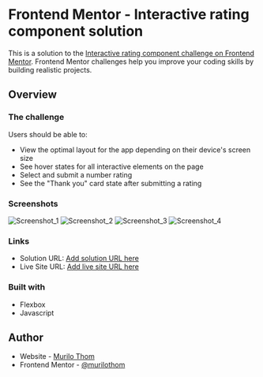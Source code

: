 # Frontend Mentor - Interactive rating component solution

This is a solution to the [Interactive rating component challenge on Frontend Mentor](https://www.frontendmentor.io/challenges/interactive-rating-component-koxpeBUmI). Frontend Mentor challenges help you improve your coding skills by building realistic projects.

## Overview

### The challenge

Users should be able to:

- View the optimal layout for the app depending on their device's screen size
- See hover states for all interactive elements on the page
- Select and submit a number rating
- See the "Thank you" card state after submitting a rating

### Screenshots

![Screenshot_1](https://user-images.githubusercontent.com/86668032/182834295-c1cb460f-a0c0-41f7-a22a-438725bf8a54.png)
![Screenshot_2](https://user-images.githubusercontent.com/86668032/182834302-08f05576-0e28-4ac7-81bd-c640093ea685.png)
![Screenshot_3](https://user-images.githubusercontent.com/86668032/182834304-eefecec6-cfac-44e0-9710-83c4b9d5e069.png)
![Screenshot_4](https://user-images.githubusercontent.com/86668032/182834308-2da1633a-81e2-4543-8fa5-8697a2543af0.png)

### Links

- Solution URL: [Add solution URL here](https://your-solution-url.com)
- Live Site URL: [Add live site URL here](https://your-live-site-url.com)

### Built with

- Flexbox
- Javascript

## Author

- Website - [Murilo Thom](https://murilothom.com)
- Frontend Mentor - [@murilothom](https://www.frontendmentor.io/profile/murilothom)
